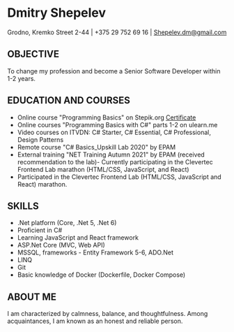 # Dmitry Shepelev

Grodno, Kremko Street 2-44 | +375 29 752 69 16 | Shepelev.dm@gmail.com

## OBJECTIVE

To change my profession and become a Senior Software Developer within 1-2 years.

## EDUCATION AND COURSES

- Online course "Programming Basics" on Stepik.org [Certificate](https://stepik.org/cert/356062)
- Online courses "Programming Basics with C#" parts 1-2 on ulearn.me
- Video courses on ITVDN: C# Starter, C# Essential, C# Professional, Design Patterns
- Remote course "C# Basics_Upskill Lab 2020" by EPAM
- External training "NET Training Autumn 2021" by EPAM (received recommendation to the lab)- Currently participating in the Clevertec Frontend Lab marathon (HTML/CSS, JavaScript, and React)
- Participated in the Clevertec Frontend Lab (HTML/CSS, JavaScript and React) marathon.

## SKILLS

- .Net platform (Core, .Net 5, .Net 6)
- Proficient in C#
- Learning JavaScript and React framework
- ASP.Net Core (MVC, Web API)
- MSSQL, frameworks - Entity Framework 5-6, ADO.Net
- LINQ
- Git
- Basic knowledge of Docker (Dockerfile, Docker Compose)

## ABOUT ME

I am characterized by calmness, balance, and thoughtfulness. Among acquaintances, I am known as an honest and reliable person.
